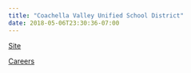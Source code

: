 ```yaml
---
title: "Coachella Valley Unified School District"
date: 2018-05-06T23:30:36-07:00
---
```


[Site]

[Careers]

[Site]: https://www.cvusd.us/
[Careers]: https://www.edjoin.org/Home/Jobs?countyID=33&districtID=563
